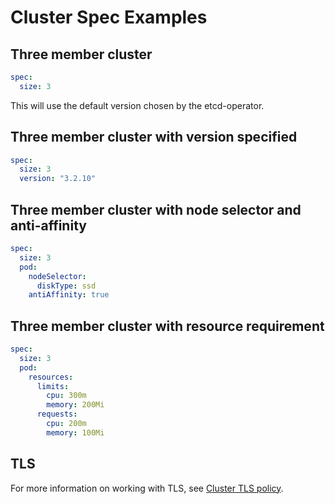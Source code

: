 # Cluster Spec Examples

## Three member cluster

```yaml
spec:
  size: 3
```

This will use the default version chosen by the etcd-operator.

## Three member cluster with version specified

```yaml
spec:
  size: 3
  version: "3.2.10"
```

## Three member cluster with node selector and anti-affinity

```yaml
spec:
  size: 3
  pod:
    nodeSelector:
      diskType: ssd
    antiAffinity: true
```

## Three member cluster with resource requirement

```yaml
spec:
  size: 3
  pod:
    resources:
      limits:
        cpu: 300m
        memory: 200Mi
      requests:
        cpu: 200m
        memory: 100Mi
```
## TLS

For more information on working with TLS, see [Cluster TLS policy][cluster-tls].


[cluster-tls]: cluster_tls.html

